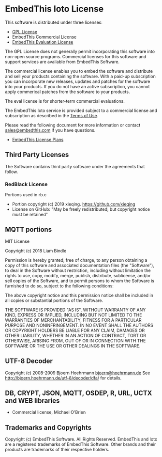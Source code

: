 # EmbedThis Ioto License

This software is distributed under three licenses:

* [GPL License](http://www.gnu.org/licenses/gpl-2.0.html)
* [EmbedThis Commercial License](https://www.embedthis.com/about/terms/)
* [EmbedThis Evaluation License](./EVAL.md)

The GPL License does not generally permit incorporating this software into
non-open source programs. Commercial licenses for this software and support
services are available from EmbedThis Software.

The commercial license enables you to embed the software and distribute and
sell your products containing the software. With a paid-up subscription you can
incorporate new releases, updates and patches for the software into your
products. If you do not have an active subscription, you cannot apply
commerical patches from the software to your products.

The eval license is for shorter-term commercial evaluations.

The EmbedThis Ioto service is provided subject to a commercial license and
subscription as described in the [Terms of
Use](https://www.embedthis.com/about/terms.html).

Please read the following document for more information or contact
[sales@embedthis.com](mailto:sales@embdthis.com) if you have questions.

- [EmbedThis License
Plans](https://www.embedthis.com/doc/builder/plans/overview/)

## Third Party Licenses

The Software contains third party software under the agreements that follow.

### RedBlack License

Portions used in rb.c

- Portion copyright (c) 2019 xieqing. https://github.com/xieqing
- License on GitHub: "May be freely redistributed, but copyright notice must be
retained"

## MQTT portions

MIT License

Copyright (c) 2018 Liam Bindle

Permission is hereby granted, free of charge, to any person obtaining a copy
of this software and associated documentation files (the "Software"), to deal
in the Software without restriction, including without limitation the rights
to use, copy, modify, merge, publish, distribute, sublicense, and/or sell
copies of the Software, and to permit persons to whom the Software is
furnished to do so, subject to the following conditions:

The above copyright notice and this permission notice shall be included in all
copies or substantial portions of the Software.

THE SOFTWARE IS PROVIDED "AS IS", WITHOUT WARRANTY OF ANY KIND, EXPRESS OR
IMPLIED, INCLUDING BUT NOT LIMITED TO THE WARRANTIES OF MERCHANTABILITY,
FITNESS FOR A PARTICULAR PURPOSE AND NONINFRINGEMENT. IN NO EVENT SHALL THE
AUTHORS OR COPYRIGHT HOLDERS BE LIABLE FOR ANY CLAIM, DAMAGES OR OTHER
LIABILITY, WHETHER IN AN ACTION OF CONTRACT, TORT OR OTHERWISE, ARISING FROM,
OUT OF OR IN CONNECTION WITH THE SOFTWARE OR THE USE OR OTHER DEALINGS IN THE
SOFTWARE.

## UTF-8 Decoder

Copyright (c) 2008-2009 Bjoern Hoehrmann <bjoern@hoehrmann.de>
    See http://bjoern.hoehrmann.de/utf-8/decoder/dfa/ for details.


## DB, CRYPT, JSON, MQTT, OSDEP, R, URL, UCTX and WEB libraries

- Commercial license, Michael O'Brien

## Trademarks and Copyrights

Copyright (c) EmbedThis Software. All Rights Reserved.
EmbedThis and Ioto are a registered trademarks of EmbedThis Software.
Other brands and their products are trademarks of their respective holders.
